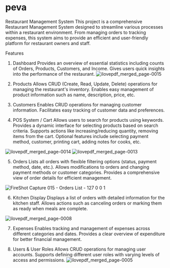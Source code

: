 # peva
Restaurant Management System
This project is a comprehensive Restaurant Management System designed to streamline various processes within a restaurant environment. From managing orders to tracking expenses, this system aims to provide an efficient and user-friendly platform for restaurant owners and staff.

Features
1. Dashboard
Provides an overview of essential statistics including counts of Orders, Products, Customers, and Income.
Gives users quick insights into the performance of the restaurant.
![ilovepdf_merged_page-0015](https://github.com/n495t4r/peva/assets/26253326/fe7df725-821c-483a-af3b-87e8821dd67a)

2. Products
Allows CRUD (Create, Read, Update, Delete) operations for managing the restaurant's inventory.
Enables easy management of product information such as name, description, price, etc.

3. Customers
Enables CRUD operations for managing customer information.
Facilitates easy tracking of customer data and preferences.

4. POS System / Cart
Allows users to search for products using keywords.
Provides a dynamic interface for selecting products based on search criteria.
Supports actions like increasing/reducing quantity, removing items from the cart.
Optional features include selecting payment method, customer, printing cart, adding notes for cooks, etc.

![ilovepdf_merged_page-0014](https://github.com/n495t4r/peva/assets/26253326/31818e1f-890f-4dba-80e7-65b61e76e36d)
![ilovepdf_merged_page-0013](https://github.com/n495t4r/peva/assets/26253326/11aa7d51-3671-4e79-8dd6-d008fc2012d3)


5. Orders
Lists all orders with flexible filtering options (status, payment method, date, etc.).
Allows modifications to orders and changing payment methods or customer categories.
Provides a comprehensive view of order details for efficient management.

![FireShot Capture 015 - Orders List - 127 0 0 1](https://github.com/n495t4r/peva/assets/26253326/0c524edf-b651-4b97-8cd6-03c2c5529cb6)


6. Kitchen Display
Displays a list of orders with detailed information for the kitchen staff.
Allows actions such as canceling orders or marking them as ready when meals are complete.

![ilovepdf_merged_page-0008](https://github.com/n495t4r/peva/assets/26253326/3638e27a-3dde-437a-94a5-956ec65965c7)

7. Expenses
Enables tracking and management of expenses across different categories and dates.
Provides a clear overview of expenditure for better financial management.

8. Users & User Roles
Allows CRUD operations for managing user accounts.
Supports defining different user roles with varying levels of access and permissions.
![ilovepdf_merged_page-0005](https://github.com/n495t4r/peva/assets/26253326/94ede61d-49ea-4208-82ba-497a2cef128c)

